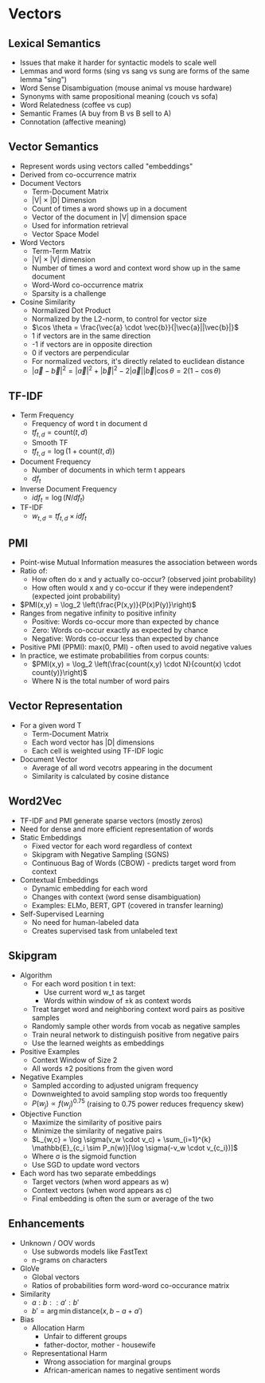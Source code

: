 # Vectors

## Lexical Semantics

-   Issues that make it harder for syntactic models to scale well
-   Lemmas and word forms (sing vs sang vs sung are forms of the same lemma "sing")
-   Word Sense Disambiguation (mouse animal vs mouse hardware)
-   Synonyms with same propositional meaning (couch vs sofa)
-   Word Relatedness (coffee vs cup)
-   Semantic Frames (A buy from B vs B sell to A)
-   Connotation (affective meaning)

## Vector Semantics

-   Represent words using vectors called "embeddings"
-   Derived from co-occurrence matrix
-   Document Vectors
    -   Term-Document Matrix
    -   |V| × |D| Dimension
    -   Count of times a word shows up in a document
    -   Vector of the document in |V| dimension space
    -   Used for information retrieval
    -   Vector Space Model
-   Word Vectors
    -   Term-Term Matrix
    -   |V| × |V| dimension
    -   Number of times a word and context word show up in the same document
    -   Word-Word co-occurrence matrix
    -   Sparsity is a challenge
-   Cosine Similarity
    -   Normalized Dot Product
    -   Normalized by the L2-norm, to control for vector size
    -   $\cos \theta = \frac{\vec{a} \cdot \vec{b}}{|\vec{a}||\vec{b}|}$
    -   1 if vectors are in the same direction
    -   -1 if vectors are in opposite direction
    -   0 if vectors are perpendicular
    -   For normalized vectors, it's directly related to euclidean distance
    -   $|\vec{a} - \vec{b}|^2 = |\vec{a}|^2 + |\vec{b}|^2 - 2|\vec{a}||\vec{b}|\cos\theta = 2(1 - \cos \theta)$

## TF-IDF

-   Term Frequency
    -   Frequency of word t in document d
    -   $tf_{t,d} = \text{count}(t,d)$
    -   Smooth TF
    -   $tf_{t,d} = \log(1 + \text{count}(t,d))$
-   Document Frequency
    -   Number of documents in which term t appears
    -   $df_t$
-   Inverse Document Frequency
    -   $idf_t = \log(N / df_t)$
-   TF-IDF
    -   $w_{t,d} = tf_{t,d} \times idf_t$

## PMI

-   Point-wise Mutual Information measures the association between words
-   Ratio of:
    -   How often do x and y actually co-occur? (observed joint probability)
    -   How often would x and y co-occur if they were independent? (expected joint probability)
-   $PMI(x,y) = \log_2 \left(\frac{P(x,y)}{P(x)P(y)}\right)$
-   Ranges from negative infinity to positive infinity
    -   Positive: Words co-occur more than expected by chance
    -   Zero: Words co-occur exactly as expected by chance
    -   Negative: Words co-occur less than expected by chance
-   Positive PMI (PPMI): max(0, PMI) - often used to avoid negative values
-   In practice, we estimate probabilities from corpus counts:
    -   $PMI(x,y) = \log_2 \left(\frac{count(x,y) \cdot N}{count(x) \cdot count(y)}\right)$
    -   Where N is the total number of word pairs

## Vector Representation

-   For a given word T
    -   Term-Document Matrix
    -   Each word vector has |D| dimensions
    -   Each cell is weighted using TF-IDF logic
-   Document Vector
    -   Average of all word vecotrs appearing in the document
    -   Similarity is calculated by cosine distance

## Word2Vec

-   TF-IDF and PMI generate sparse vectors (mostly zeros)
-   Need for dense and more efficient representation of words
-   Static Embeddings
    -   Fixed vector for each word regardless of context
    -   Skipgram with Negative Sampling (SGNS)
    -   Continuous Bag of Words (CBOW) - predicts target word from context
-   Contextual Embeddings
    -   Dynamic embedding for each word
    -   Changes with context (word sense disambiguation)
    -   Examples: ELMo, BERT, GPT (covered in transfer learning)
-   Self-Supervised Learning
    -   No need for human-labeled data
    -   Creates supervised task from unlabeled text

## Skipgram

-   Algorithm
    -   For each word position t in text:
        -   Use current word w_t as target 
        -   Words within window of ±k as context words
    -   Treat target word and neighboring context word pairs as positive samples
    -   Randomly sample other words from vocab as negative samples
    -   Train neural network to distinguish positive from negative pairs
    -   Use the learned weights as embeddings
-   Positive Examples
    -   Context Window of Size 2
    -   All words ±2 positions from the given word
-   Negative Examples
    -   Sampled according to adjusted unigram frequency
    -   Downweighted to avoid sampling stop words too frequently
    -   $P(w_j) \propto f(w_j)^{0.75}$ (raising to 0.75 power reduces frequency skew)
-   Objective Function
    -   Maximize the similarity of positive pairs
    -   Minimize the similarity of negative pairs
    -   $L_{w,c} = \log \sigma(v_w \cdot v_c) + \sum_{i=1}^{k} \mathbb{E}_{c_i \sim P_n(w)}[\log \sigma(-v_w \cdot v_{c_i})]$
    -   Where σ is the sigmoid function
    -   Use SGD to update word vectors
-   Each word has two separate embeddings
    -   Target vectors (when word appears as w)
    -   Context vectors (when word appears as c)
    -   Final embedding is often the sum or average of the two

## Enhancements

-   Unknown / OOV words
    -   Use subwords models like FastText
    -   n-grams on characters
-   GloVe
    -   Global vectors
    -   Ratios of probabilities form word-word co-occurance matrix
-   Similarity
    -   $a:b :: a':b'$
    -   $b' = \arg \min \text{distance}(x, b - a + a')$
-   Bias
    -   Allocation Harm
        -   Unfair to different groups
        -   father-doctor, mother - housewife
    -   Representational Harm
        -   Wrong association for marginal groups
        -   African-american names to negative sentiment words 